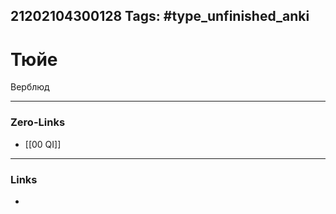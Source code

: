 21202104300128
Tags: #type_unfinished_anki
---
# Тюйе

Верблюд

---
### Zero-Links
- [[00 QI]]
---
### Links
-